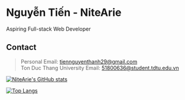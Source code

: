 # Nguyễn Tiến - NiteArie

Aspiring Full-stack Web Developer

## Contact
> Personal Email: tiennguyenthanh29@gmail.com \
> Ton Duc Thang University Email: 51800636@student.tdtu.edu.vn

[![NiteArie's GitHub stats](https://github-readme-stats.vercel.app/api?username=nitearie&count_private=true&theme=dracula)](https://github.com/anuraghazra/github-readme-stats)

[![Top Langs](https://github-readme-stats.vercel.app/api/top-langs/?username=nitearie&layout=compact&theme=dracula)](https://github.com/anuraghazra/github-readme-stats)

<!--
**NiteArie/NiteArie** is a ✨ _special_ ✨ repository because its `README.md` (this file) appears on your GitHub profile.

Here are some ideas to get you started:

- 🔭 I’m currently working on ...
- 🌱 I’m currently learning ...
- 👯 I’m looking to collaborate on ...
- 🤔 I’m looking for help with ...
- 💬 Ask me about ...
- 📫 How to reach me: ...
- 😄 Pronouns: ...
- ⚡ Fun fact: ...
-->
